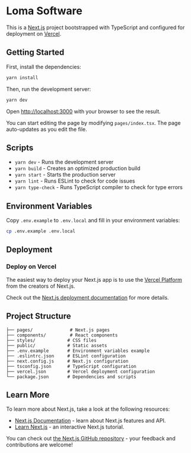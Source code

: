 # Loma Software

This is a [Next.js](https://nextjs.org/) project bootstrapped with TypeScript and configured for deployment on [Vercel](https://vercel.com/).

## Getting Started

First, install the dependencies:

```bash
yarn install
```

Then, run the development server:

```bash
yarn dev
```

Open [http://localhost:3000](http://localhost:3000) with your browser to see the result.

You can start editing the page by modifying `pages/index.tsx`. The page auto-updates as you edit the file.

## Scripts

- `yarn dev` - Runs the development server
- `yarn build` - Creates an optimized production build
- `yarn start` - Starts the production server
- `yarn lint` - Runs ESLint to check for code issues
- `yarn type-check` - Runs TypeScript compiler to check for type errors

## Environment Variables

Copy `.env.example` to `.env.local` and fill in your environment variables:

```bash
cp .env.example .env.local
```

## Deployment

### Deploy on Vercel

The easiest way to deploy your Next.js app is to use the [Vercel Platform](https://vercel.com/new?utm_medium=default-template&filter=next.js&utm_source=create-next-app&utm_campaign=create-next-app-readme) from the creators of Next.js.

Check out the [Next.js deployment documentation](https://nextjs.org/docs/deployment) for more details.

## Project Structure

```
├── pages/              # Next.js pages
├── components/         # React components
├── styles/            # CSS files
├── public/            # Static assets
├── .env.example       # Environment variables example
├── .eslintrc.json     # ESLint configuration
├── next.config.js     # Next.js configuration
├── tsconfig.json      # TypeScript configuration
├── vercel.json        # Vercel deployment configuration
└── package.json       # Dependencies and scripts
```

## Learn More

To learn more about Next.js, take a look at the following resources:

- [Next.js Documentation](https://nextjs.org/docs) - learn about Next.js features and API.
- [Learn Next.js](https://nextjs.org/learn) - an interactive Next.js tutorial.

You can check out [the Next.js GitHub repository](https://github.com/vercel/next.js/) - your feedback and contributions are welcome!
